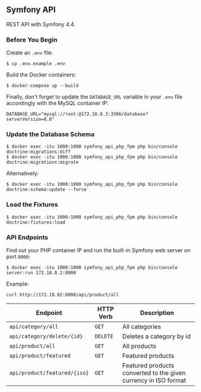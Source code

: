 ## Symfony API

REST API with Symfony 4.4.

### Before You Begin

Create an `.env` file:

    $ cp .env.example .env

Build the Docker containers:

    $ docker-compose up --build

Finally, don't forget to update the `DATABASE_URL` variable in your `.env` file accordingly with the MySQL container IP:

```
DATABASE_URL="mysql://root:@172.18.0.3:3306/database?serverVersion=8.0"
```

### Update the Database Schema

    $ docker exec -itu 1000:1000 symfony_api_php_fpm php bin/console doctrine:migrations:diff
    $ docker exec -itu 1000:1000 symfony_api_php_fpm php bin/console doctrine:migrations:migrate

Alternatively:

    $ docker exec -itu 1000:1000 symfony_api_php_fpm php bin/console doctrine:schema:update --force

### Load the Fixtures

    $ docker exec -itu 1000:1000 symfony_api_php_fpm php bin/console doctrine:fixtures:load

### API Endpoints

Find out your PHP container IP and run the built-in Symfony web server on port `8000`:

    $ docker exec -itu 1000:1000 symfony_api_php_fpm php bin/console server:run 172.18.0.2:8000

Example:

    curl http://172.18.02:8000/api/product/all

Endpoint | HTTP Verb | Description
-------- | --------- | -----------
`api/category/all` | `GET` | All categories
`api/category/delete/{id}` | `DELETE` | Deletes a category by id
`api/product/all` | `GET` | All products
`api/product/featured` | `GET` | Featured products
`api/product/featured/{iso}` | `GET` | Featured products converted to the given currency in ISO format
